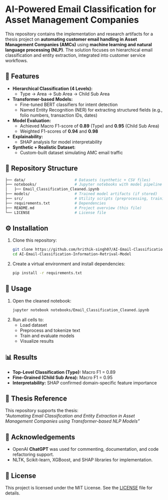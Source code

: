 # AI-Powered Email Classification for Asset Management Companies  

This repository contains the implementation and research artifacts for a thesis project on **automating customer email handling in Asset Management Companies (AMCs)** using **machine learning and natural language processing (NLP)**. The solution focuses on hierarchical email classification and entity extraction, integrated into customer service workflows.  

## 📌 Features  
- **Hierarchical Classification (4 Levels):**  
  - Type → Area → Sub Area → Child Sub Area  
- **Transformer-based Models:**  
  - Fine-tuned BERT classifiers for intent detection  
  - Named Entity Recognition (NER) for extracting structured fields (e.g., folio numbers, transaction IDs, dates)  
- **Model Evaluation:**  
  - Achieved Macro F1-score of **0.89** (Type) and **0.95** (Child Sub Area)  
  - Weighted F1-scores of **0.94** and **0.98**  
- **Explainability:**  
  - SHAP analysis for model interpretability  
- **Synthetic + Realistic Dataset:**  
  - Custom-built dataset simulating AMC email traffic  

## 📂 Repository Structure  
```bash
├── data/                      # Datasets (synthetic + CSV files)
├── notebooks/                 # Jupyter notebooks with model pipeline
│   ├── Email_Classification_Cleaned.ipynb
├── models/                    # Trained model artifacts (if stored)
├── src/                       # Utility scripts (preprocessing, training, evaluation)
├── requirements.txt           # Dependencies
├── README.md                  # Project overview (this file)
└── LICENSE                    # License file
```

## ⚙️ Installation  
1. Clone this repository:  
   ```bash
   git clone https://github.com/hrithik-singh07/AI-Email-Classification-Information-Retrival-Model.git
   cd AI-Email-Classification-Information-Retrival-Model
   ```
2. Create a virtual environment and install dependencies:  
   ```bash
   pip install -r requirements.txt
   ```

## 🚀 Usage  
1. Open the cleaned notebook:  
   ```bash
   jupyter notebook notebooks/Email_Classification_Cleaned.ipynb
   ```  
2. Run all cells to:  
   - Load dataset  
   - Preprocess and tokenize text  
   - Train and evaluate models  
   - Visualize results  

## 📊 Results  
- **Top-Level Classification (Type):** Macro F1 = 0.89  
- **Fine-Grained (Child Sub Area):** Macro F1 = 0.95  
- **Interpretability:** SHAP confirmed domain-specific feature importance  

## 📖 Thesis Reference  
This repository supports the thesis:  
*“Automating Email Classification and Entity Extraction in Asset Management Companies using Transformer-based NLP Models”*  

## 🙏 Acknowledgements  
- OpenAI **ChatGPT** was used for commenting, documentation, and code refactoring support.  
- NLTK, Scikit-learn, XGBoost, and SHAP libraries for implementation.  

## 📜 License  
This project is licensed under the MIT License. See the [LICENSE](LICENSE) file for details.  
